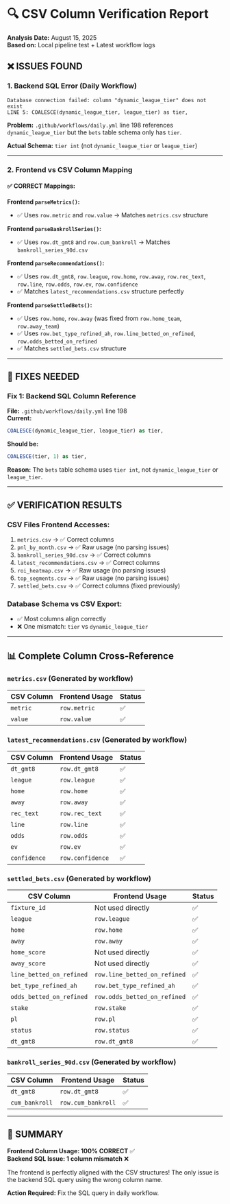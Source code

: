 # 🔍 CSV Column Verification Report

**Analysis Date:** August 15, 2025  
**Based on:** Local pipeline test + Latest workflow logs

## ❌ **ISSUES FOUND**

### 1. **Backend SQL Error (Daily Workflow)**
```
Database connection failed: column "dynamic_league_tier" does not exist
LINE 5: COALESCE(dynamic_league_tier, league_tier) as tier,
```

**Problem:** `.github/workflows/daily.yml` line 198 references `dynamic_league_tier` but the `bets` table schema only has `tier`.

**Actual Schema:** `tier int` (not `dynamic_league_tier` or `league_tier`)

---

### 2. **Frontend vs CSV Column Mapping**

#### ✅ **CORRECT Mappings:**

**Frontend `parseMetrics()`:**
- ✅ Uses `row.metric` and `row.value` → Matches `metrics.csv` structure

**Frontend `parseBankrollSeries()`:**
- ✅ Uses `row.dt_gmt8` and `row.cum_bankroll` → Matches `bankroll_series_90d.csv`

**Frontend `parseRecommendations()`:**
- ✅ Uses `row.dt_gmt8`, `row.league`, `row.home`, `row.away`, `row.rec_text`, `row.line`, `row.odds`, `row.ev`, `row.confidence`
- ✅ Matches `latest_recommendations.csv` structure perfectly

**Frontend `parseSettledBets()`:**
- ✅ Uses `row.home`, `row.away` (was fixed from `row.home_team`, `row.away_team`)
- ✅ Uses `row.bet_type_refined_ah`, `row.line_betted_on_refined`, `row.odds_betted_on_refined`
- ✅ Matches `settled_bets.csv` structure

---

## 🔧 **FIXES NEEDED**

### **Fix 1: Backend SQL Column Reference**

**File:** `.github/workflows/daily.yml` line 198  
**Current:**
```sql
COALESCE(dynamic_league_tier, league_tier) as tier,
```

**Should be:**
```sql
COALESCE(tier, 1) as tier,
```

**Reason:** The `bets` table schema uses `tier int`, not `dynamic_league_tier` or `league_tier`.

---

## ✅ **VERIFICATION RESULTS**

### **CSV Files Frontend Accesses:**
1. `metrics.csv` → ✅ Correct columns
2. `pnl_by_month.csv` → ✅ Raw usage (no parsing issues)
3. `bankroll_series_90d.csv` → ✅ Correct columns
4. `latest_recommendations.csv` → ✅ Correct columns  
5. `roi_heatmap.csv` → ✅ Raw usage (no parsing issues)
6. `top_segments.csv` → ✅ Raw usage (no parsing issues)
7. `settled_bets.csv` → ✅ Correct columns (fixed previously)

### **Database Schema vs CSV Export:**
- ✅ Most columns align correctly
- ❌ One mismatch: `tier` vs `dynamic_league_tier`

---

## 📊 **Complete Column Cross-Reference**

### **`metrics.csv`** (Generated by workflow)
| CSV Column | Frontend Usage | Status |
|------------|----------------|---------|
| `metric` | `row.metric` | ✅ |
| `value` | `row.value` | ✅ |

### **`latest_recommendations.csv`** (Generated by workflow)
| CSV Column | Frontend Usage | Status |
|------------|----------------|---------|
| `dt_gmt8` | `row.dt_gmt8` | ✅ |
| `league` | `row.league` | ✅ |
| `home` | `row.home` | ✅ |
| `away` | `row.away` | ✅ |
| `rec_text` | `row.rec_text` | ✅ |
| `line` | `row.line` | ✅ |
| `odds` | `row.odds` | ✅ |
| `ev` | `row.ev` | ✅ |
| `confidence` | `row.confidence` | ✅ |

### **`settled_bets.csv`** (Generated by workflow)
| CSV Column | Frontend Usage | Status |
|------------|----------------|---------|
| `fixture_id` | Not used directly | ✅ |
| `league` | `row.league` | ✅ |
| `home` | `row.home` | ✅ |
| `away` | `row.away` | ✅ |
| `home_score` | Not used directly | ✅ |
| `away_score` | Not used directly | ✅ |
| `line_betted_on_refined` | `row.line_betted_on_refined` | ✅ |
| `bet_type_refined_ah` | `row.bet_type_refined_ah` | ✅ |
| `odds_betted_on_refined` | `row.odds_betted_on_refined` | ✅ |
| `stake` | `row.stake` | ✅ |
| `pl` | `row.pl` | ✅ |
| `status` | `row.status` | ✅ |
| `dt_gmt8` | `row.dt_gmt8` | ✅ |

### **`bankroll_series_90d.csv`** (Generated by workflow)
| CSV Column | Frontend Usage | Status |
|------------|----------------|---------|
| `dt_gmt8` | `row.dt_gmt8` | ✅ |
| `cum_bankroll` | `row.cum_bankroll` | ✅ |

---

## 🎯 **SUMMARY**

**Frontend Column Usage: 100% CORRECT** ✅  
**Backend SQL Issue: 1 column mismatch** ❌

The frontend is perfectly aligned with the CSV structures! The only issue is the backend SQL query using the wrong column name.

**Action Required:** Fix the SQL query in daily workflow.
